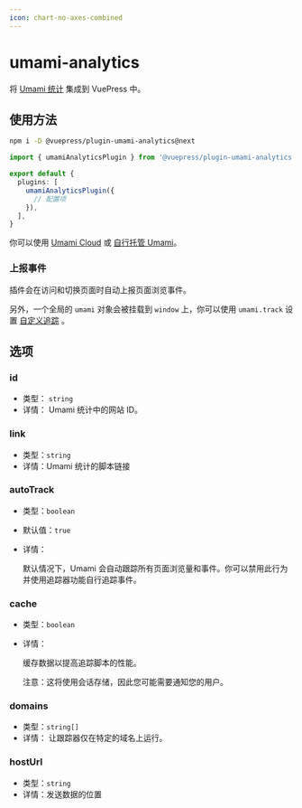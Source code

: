 ```yaml
---
icon: chart-no-axes-combined
---
```


# umami-analytics

<NpmBadge package="@vuepress/plugin-umami-analytics" />

将 [Umami 统计](https://umami.is/) 集成到 VuePress 中。

## 使用方法

```bash
npm i -D @vuepress/plugin-umami-analytics@next
```

```ts
import { umamiAnalyticsPlugin } from '@vuepress/plugin-umami-analytics'

export default {
  plugins: [
    umamiAnalyticsPlugin({
      // 配置项
    }),
  ],
}
```

你可以使用 [Umami Cloud](https://cloud.umami.is/login) 或 [自行托管 Umami](https://umami.is/docs/install)。

### 上报事件

插件会在访问和切换页面时自动上报页面浏览事件。

另外，一个全局的 `umami` 对象会被挂载到 `window` 上，你可以使用 `umami.track` 设置 [自定义追踪](https://umami.is/docs/tracker-functions) 。

## 选项

### id

- 类型： `string`
- 详情： Umami 统计中的网站 ID。

### link

- 类型：`string`
- 详情：Umami 统计的脚本链接

### autoTrack

- 类型：`boolean`
- 默认值：`true`
- 详情：

  默认情况下，Umami 会自动跟踪所有页面浏览量和事件。你可以禁用此行为并使用追踪器功能自行追踪事件。

### cache

- 类型：`boolean`
- 详情：

  缓存数据以提高追踪脚本的性能。

  注意：这将使用会话存储，因此您可能需要通知您的用户。

### domains

- 类型：`string[]`
- 详情： 让跟踪器仅在特定的域名上运行。

### hostUrl

- 类型：`string`
- 详情：发送数据的位置
